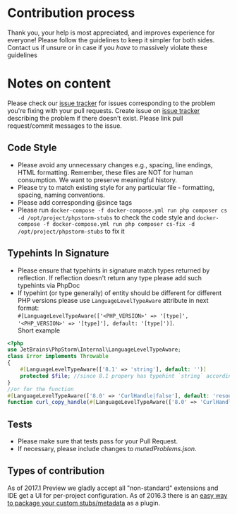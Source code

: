 # Contribution process
Thank you, your help is most appreciated, and improves experience for everyone!
Please follow the guidelines to keep it simpler for both sides. Contact us if unsure or in case if you *have* to massively violate these guidelines

# Notes on content
Please check our [issue tracker] for issues corresponding to the problem you're fixing with your pull requests. Create issue on [issue tracker] describing the problem if there doesn't exist. Please link pull request/commit messages to the issue.

## Code Style
* Please avoid any unnecessary changes e.g., spacing, line endings, HTML formatting. Remember, these files are NOT for human consumption. We want to preserve meaningful history.
* Please try to match existing style for any particular file - formatting, spacing, naming conventions.
* Please add corresponding @since tags
* Please run `docker-compose -f docker-compose.yml run php composer cs -d /opt/project/phpstorm-stubs` to check the code style and `docker-compose -f docker-compose.yml run php composer cs-fix -d /opt/project/phpstorm-stubs` to fix it

## Typehints In Signature
* Please ensure that typehints in signature match types returned by reflection. If reflection doesn't return any type please add such typehints via PhpDoc
* If typehint (or type generally) of entity should be different for different PHP versions please use `LanguageLevelTypeAware` attribute in next format:</br>
`#[LanguageLevelTypeAware(['<PHP_VERSION>' => '[type]', '<PHP_VERSION>' => '[type]'], default: '[type]')]`.
</br> Short example
```php
<?php
use JetBrains\PhpStorm\Internal\LanguageLevelTypeAware;
class Error implements Throwable
{
    #[LanguageLevelTypeAware(['8.1' => 'string'], default: '')]
    protected $file; //since 8.1 propery has typehint `string` according to reflection but didn't have any typehints before
}
//or for the function
#[LanguageLevelTypeAware(['8.0' => 'CurlHandle|false'], default: 'resource|false')]
function curl_copy_handle(#[LanguageLevelTypeAware(['8.0' => 'CurlHandle'], default: 'resource')] $handle) {}
```

## Tests
 * Please make sure that tests pass for your Pull Request. 
 * If necessary, please include changes to *mutedProblems.json*.
 
## Types of contribution
As of 2017.1 Preview we gladly accept all "non-standard" extensions and IDE get a UI for per-project configuration.
As of 2016.3 there is an [easy way to package your custom stubs/metadata] as a plugin.


[issue tracker]:https://youtrack.jetbrains.com/issues/WI?q=%23Unresolved+%23%7BPHP+lib+stubs%7D+
[easy way to package your custom stubs/metadata]:https://github.com/artspb/phpstorm-library-plugin
